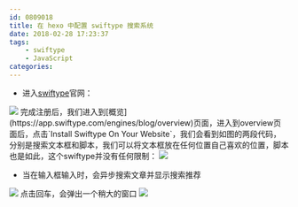 ```yaml
---
id: 0809018
title: 在 hexo 中配置 swiftype 搜索系统
date: 2018-02-28 17:23:37
tags:
    - swiftype
    - JavaScript
categories:
---
```


- 进入[swiftype](https://swiftype.com/)官网：
<!-- ![swiftype](/images/swiftype.png) -->
<img src="/images/swiftype.png" class="preview">
完成注册后，我们进入到[概览](https://app.swiftype.com/engines/blog/overview)页面，进入到overview页面后，点击`Install Swiftype On Your Website`，我们会看到如图的两段代码，分别是搜索文本框和脚本，我们可以将文本框放在任何位置自己喜欢的位置，脚本也是如此，这个swiftype并没有任何限制：
<img src="/images/swiftype1.png" class="preview">

- 当在输入框输入时，会异步搜索文章并显示搜索推荐
<img src="/images/swiftype2.png" class="preview">
点击回车，会弹出一个稍大的窗口
<img src="/images/swiftype3.png" class="preview">

